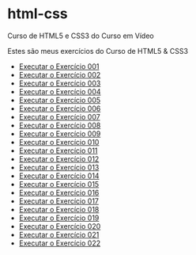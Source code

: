 # html-css
 Curso de HTML5 e CSS3 do Curso em Vídeo

 Estes são meus exercícios do Curso de HTML5 & CSS3

- <a href="https://srodrigodecastro.github.io/html-css/exercicios/ex001/index.html"> Executar o Exercício 001</a>
- <a href="https://srodrigodecastro.github.io/html-css/exercicios/ex002/index.html"> Executar o Exercício 002</a>
- <a href="https://srodrigodecastro.github.io/html-css/exercicios/ex003/index.html"> Executar o Exercício 003</a>
- <a href="https://srodrigodecastro.github.io/html-css/exercicios/ex004/index.html"> Executar o Exercício 004</a>
- <a href="https://srodrigodecastro.github.io/html-css/exercicios/ex004/index.html"> Executar o Exercício 005</a>
- <a href="https://srodrigodecastro.github.io/html-css/exercicios/ex001/index.html"> Executar o Exercício 006</a>
- <a href="https://srodrigodecastro.github.io/html-css/exercicios/ex001/index.html"> Executar o Exercício 007</a>
- <a href="https://srodrigodecastro.github.io/html-css/exercicios/ex001/index.html"> Executar o Exercício 008</a>
- <a href="https://srodrigodecastro.github.io/html-css/exercicios/ex001/index.html"> Executar o Exercício 009</a>
- <a href="https://srodrigodecastro.github.io/html-css/exercicios/ex001/index.html"> Executar o Exercício 010</a>
- <a href="https://srodrigodecastro.github.io/html-css/exercicios/ex001/index.html"> Executar o Exercício 011</a>
- <a href="https://srodrigodecastro.github.io/html-css/exercicios/ex001/index.html"> Executar o Exercício 012</a>
- <a href="https://srodrigodecastro.github.io/html-css/exercicios/ex001/index.html"> Executar o Exercício 013</a>
- <a href="https://srodrigodecastro.github.io/html-css/exercicios/ex001/index.html"> Executar o Exercício 014</a>
- <a href="https://srodrigodecastro.github.io/html-css/exercicios/ex001/index.html"> Executar o Exercício 015</a>
- <a href="https://srodrigodecastro.github.io/html-css/exercicios/ex001/index.html"> Executar o Exercício 016</a>
- <a href="https://srodrigodecastro.github.io/html-css/exercicios/ex001/index.html"> Executar o Exercício 017</a>
- <a href="https://srodrigodecastro.github.io/html-css/exercicios/ex001/index.html"> Executar o Exercício 018</a>
- <a href="https://srodrigodecastro.github.io/html-css/exercicios/ex001/index.html"> Executar o Exercício 019</a>
- <a href="https://srodrigodecastro.github.io/html-css/exercicios/ex001/index.html"> Executar o Exercício 020</a>
- <a href="https://srodrigodecastro.github.io/html-css/exercicios/ex001/index.html"> Executar o Exercício 021</a>
- <a href="https://srodrigodecastro.github.io/html-css/exercicios/ex001/index.html"> Executar o Exercício 022</a>
